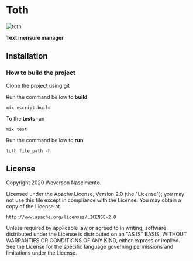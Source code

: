 # Toth

![toth](https://gnosticwarrior.com/wp-content/uploads/2014/10/Hermes-2.jpg)

**Text mensure manager**

## Installation

### How to build the project

Clone the project using git

Run the command bellow to **build**

```
mix escript.build
``` 

To the **tests** run

```
mix test
``` 

Run the command bellow to **run**

```
toth file_path -h
``` 

## License

Copyright 2020 Weverson Nascimento.

Licensed under the Apache License, Version 2.0 (the "License");
you may not use this file except in compliance with the License.
You may obtain a copy of the License at

    http://www.apache.org/licenses/LICENSE-2.0

Unless required by applicable law or agreed to in writing, software
distributed under the License is distributed on an "AS IS" BASIS,
WITHOUT WARRANTIES OR CONDITIONS OF ANY KIND, either express or implied.
See the License for the specific language governing permissions and
limitations under the License.

